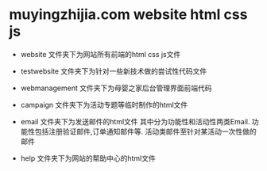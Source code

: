 ﻿muyingzhijia.com website html css js
=============

* website 文件夹下为网站所有前端的html css js文件

* testwebsite 文件夹下为针对一些新技术做的尝试性代码文件

* webmanagement 文件夹下为母婴之家后台管理界面前端代码

* campaign 文件夹下为活动专题等临时制作的html文件

* email 文件夹下为发送邮件的html文件 其中分为功能性和活动性两类Email. 功能性包括注册验证邮件,订单通知邮件等. 活动类邮件至针对某活动一次性做的邮件

* help 文件夹下为网站的帮助中心的html文件

